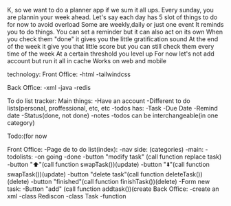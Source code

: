 K, so we want to do a planner app if we sum it all ups.
Every sunday, you are plannin your week ahead.
 Let's say each day has 5 slot of things to do for now to avoid overload
Some are weekly,daily or just one event
It reminds you to do things. You can set a reminder but it can also act on its own
When you check them "done" it gives you the little gratification sound
At the end of the week it give you that little score but you can still check them every time of the week
At a certain threshold you level up
For now let's not add account but run it all in cache
Works on web and mobile

technology:
Front Office:
-html
-tailwindcss

Back Office:
-xml
-java
-redis

To do list tracker:
Main things:
  -Have an account
  -Different to do lists(personal, proffessional, etc, etc
  -todos has:
    -Task
    -Due Date
    -Remind date
    -Status(done, not done)
    -notes
  -todos can be interchangeable(in one category)

  Todo:(for now

  Front Office:
  -Page de to do list(index):
    -nav side: (categories)
    -main:
      -todolists:
        -on going
        -done
        -button "modify task" (call function replace task)
        -button "⬆️"(call function swapTask())(update)
        -button "⬇️"(call function swapTask())(update)
        -button "delete task"(call function deleteTask())(delete)
        -button "finished"(call function finishTask())(delete)
      -Form new task:
        -Button "add" (call function addtask())(create
  Back Office:
  -create an xml
  -class Rediscon
  -class Task
   -function 

